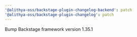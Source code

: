 ```yaml
---
'@alithya-oss/backstage-plugin-changelog-backend': patch
'@alithya-oss/backstage-plugin-changelog': patch
---
```


Bump Backstage framework version 1.35.1
